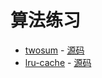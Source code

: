 # 算法练习

- [twosum](https://leetcode-cn.com/problems/two-sum) - [源码](./editor/cn/1_TwoSum_test.go)
- [lru-cache](https://leetcode-cn.com/problems/lru-cache/) - [源码](./editor/cn/146_LruCache_test.go)